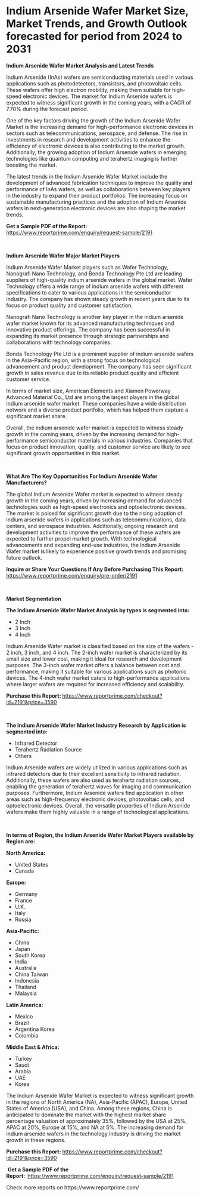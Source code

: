 <p><h1>Indium Arsenide Wafer Market Size, Market Trends, and Growth Outlook forecasted for period from 2024 to 2031</h1></p><p><strong>Indium Arsenide Wafer Market Analysis and Latest Trends</strong></p>
<p><p>Indium Arsenide (InAs) wafers are semiconducting materials used in various applications such as photodetectors, transistors, and photovoltaic cells. These wafers offer high electron mobility, making them suitable for high-speed electronic devices. The market for Indium Arsenide wafers is expected to witness significant growth in the coming years, with a CAGR of 7.70% during the forecast period.</p><p>One of the key factors driving the growth of the Indium Arsenide Wafer Market is the increasing demand for high-performance electronic devices in sectors such as telecommunications, aerospace, and defense. The rise in investments in research and development activities to enhance the efficiency of electronic devices is also contributing to the market growth. Additionally, the growing adoption of Indium Arsenide wafers in emerging technologies like quantum computing and terahertz imaging is further boosting the market.</p><p>The latest trends in the Indium Arsenide Wafer Market include the development of advanced fabrication techniques to improve the quality and performance of InAs wafers, as well as collaborations between key players in the industry to expand their product portfolios. The increasing focus on sustainable manufacturing practices and the adoption of Indium Arsenide wafers in next-generation electronic devices are also shaping the market trends.</p></p>
<p><strong>Get a Sample PDF of the Report:&nbsp;</strong> <a href="https://www.reportprime.com/enquiry/request-sample/2191">https://www.reportprime.com/enquiry/request-sample/2191</a></p>
<p>&nbsp;</p>
<p><strong>Indium Arsenide Wafer Major Market Players</strong></p>
<p><p>Indium Arsenide Wafer Market players such as Wafer Technology, Nanografi Nano Technology, and Bonda Technology Pte Ltd are leading suppliers of high-quality indium arsenide wafers in the global market. Wafer Technology offers a wide range of indium arsenide wafers with different specifications to cater to various applications in the semiconductor industry. The company has shown steady growth in recent years due to its focus on product quality and customer satisfaction.</p><p>Nanografi Nano Technology is another key player in the indium arsenide wafer market known for its advanced manufacturing techniques and innovative product offerings. The company has been successful in expanding its market presence through strategic partnerships and collaborations with technology companies.</p><p>Bonda Technology Pte Ltd is a prominent supplier of indium arsenide wafers in the Asia-Pacific region, with a strong focus on technological advancement and product development. The company has seen significant growth in sales revenue due to its reliable product quality and efficient customer service.</p><p>In terms of market size, American Elements and Xiamen Powerway Advanced Material Co., Ltd are among the largest players in the global indium arsenide wafer market. These companies have a wide distribution network and a diverse product portfolio, which has helped them capture a significant market share.</p><p>Overall, the indium arsenide wafer market is expected to witness steady growth in the coming years, driven by the increasing demand for high-performance semiconductor materials in various industries. Companies that focus on product innovation, quality, and customer service are likely to see significant growth opportunities in this market.</p></p>
<p>&nbsp;</p>
<p><strong>What Are The Key Opportunities For Indium Arsenide Wafer Manufacturers?</strong></p>
<p><p>The global Indium Arsenide Wafer market is expected to witness steady growth in the coming years, driven by increasing demand for advanced technologies such as high-speed electronics and optoelectronic devices. The market is poised for significant growth due to the rising adoption of indium arsenide wafers in applications such as telecommunications, data centers, and aerospace industries. Additionally, ongoing research and development activities to improve the performance of these wafers are expected to further propel market growth. With technological advancements and expanding end-use industries, the Indium Arsenide Wafer market is likely to experience positive growth trends and promising future outlook.</p></p>
<p><strong>Inquire or Share Your Questions If Any Before Purchasing This Report:</strong> <a href="https://www.reportprime.com/enquiry/pre-order/2191">https://www.reportprime.com/enquiry/pre-order/2191</a></p>
<p>&nbsp;</p>
<p><strong>Market Segmentation</strong></p>
<p><strong>The Indium Arsenide Wafer Market Analysis by types is segmented into:</strong></p>
<p><ul><li>2 Inch</li><li>3 Inch</li><li>4 Inch</li></ul></p>
<p><p>Indium Arsenide Wafer market is classified based on the size of the wafers - 2 inch, 3 inch, and 4 inch. The 2-inch wafer market is characterized by its small size and lower cost, making it ideal for research and development purposes. The 3-inch wafer market offers a balance between cost and performance, making it suitable for various applications such as photonic devices. The 4-inch wafer market caters to high-performance applications where larger wafers are required for increased efficiency and scalability.</p></p>
<p><strong>Purchase this Report:&nbsp;</strong><a href="https://www.reportprime.com/checkout?id=2191&price=3590">https://www.reportprime.com/checkout?id=2191&price=3590</a></p>
<p>&nbsp;</p>
<p><strong>The Indium Arsenide Wafer Market Industry Research by Application is segmented into:</strong></p>
<p><ul><li>Infrared Detector</li><li>Terahertz Radiation Source</li><li>Others</li></ul></p>
<p><p>Indium Arsenide wafers are widely utilized in various applications such as infrared detectors due to their excellent sensitivity to infrared radiation. Additionally, these wafers are also used as terahertz radiation sources, enabling the generation of terahertz waves for imaging and communication purposes. Furthermore, Indium Arsenide wafers find application in other areas such as high-frequency electronic devices, photovoltaic cells, and optoelectronic devices. Overall, the versatile properties of Indium Arsenide wafers make them highly valuable in a range of technological applications.</p></p>
<p>&nbsp;</p>
<p><strong>In terms of Region, the Indium Arsenide Wafer Market Players available by Region are:</strong></p>
<p>
    <p> <strong> North America: </strong>
        <ul>
            <li>United States</li>
            <li>Canada</li>
        </ul>
        </p> 
    <p> <strong> Europe: </strong>
        <ul>
            <li>Germany</li>
            <li>France</li>
            <li>U.K.</li>
            <li>Italy</li>
            <li>Russia</li>
        </ul>
        </p> 
    <p> <strong> Asia-Pacific: </strong>
        <ul>
            <li>China</li>
            <li>Japan</li>
            <li>South Korea</li>
            <li>India</li>
            <li>Australia</li>
            <li>China Taiwan</li>
            <li>Indonesia</li>
            <li>Thailand</li>
            <li>Malaysia</li>
        </ul>
        </p> 
    <p> <strong> Latin America: </strong>
        <ul>
            <li>Mexico</li>
            <li>Brazil</li>
            <li>Argentina Korea</li>
            <li>Colombia</li>
        </ul>
        </p> 
    <p> <strong> Middle East & Africa: </strong>
        <ul>
            <li>Turkey</li>
            <li>Saudi</li>
            <li>Arabia</li>
            <li>UAE</li>
            <li>Korea</li>
        </ul>
    </p>
    </p>
<p><p>The Indium Arsenide Wafer Market is expected to witness significant growth in the regions of North America (NA), Asia-Pacific (APAC), Europe, United States of America (USA), and China. Among these regions, China is anticipated to dominate the market with the highest market share percentage valuation of approximately 35%, followed by the USA at 25%, APAC at 20%, Europe at 15%, and NA at 5%. The increasing demand for indium arsenide wafers in the technology industry is driving the market growth in these regions.</p></p>
<p><strong>Purchase this Report: </strong><a href="https://www.reportprime.com/checkout?id=2191&price=3590">https://www.reportprime.com/checkout?id=2191&price=3590</a></p>
<p>&nbsp;<strong>Get a Sample PDF of the Report:&nbsp;&nbsp;</strong><a href="https://www.reportprime.com/enquiry/request-sample/2191">https://www.reportprime.com/enquiry/request-sample/2191</a></p>
<p><strong></strong></p>
<p>Check more reports on https://www.reportprime.com/</p>